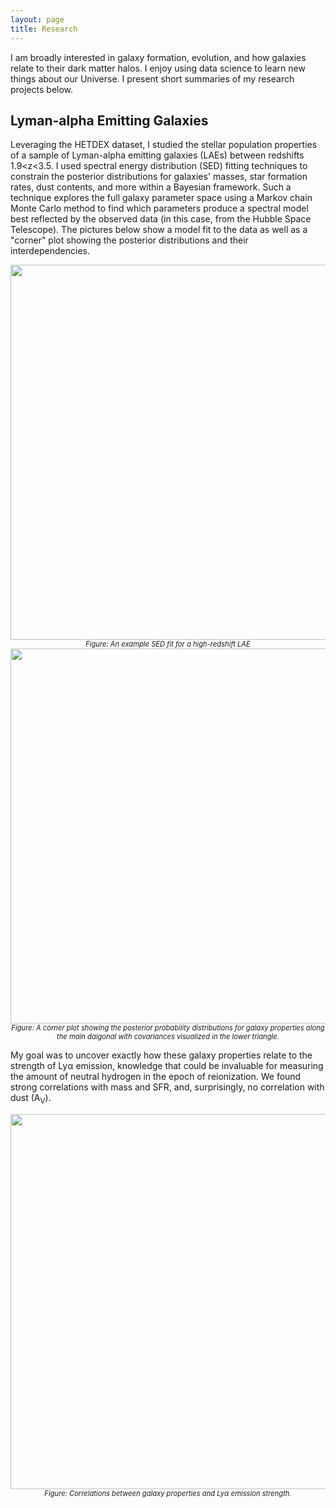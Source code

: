 ```yaml
---
layout: page
title: Research
---
```


I am broadly interested in galaxy formation, evolution, and how galaxies relate to their dark matter halos. I enjoy using data science to learn new things about our Universe. I present short summaries of my research projects below.

## Lyman-alpha Emitting Galaxies

Leveraging the HETDEX dataset, I studied the stellar population properties of a sample of Lyman-alpha emitting galaxies (LAEs) between redshifts 1.9<z<3.5. I used spectral energy distribution (SED) fitting techniques to constrain the posterior distributions for galaxies' masses, star formation rates, dust contents, and more within a Bayesian framework. Such a technique explores the full galaxy parameter space using a Markov chain Monte Carlo method to find which parameters produce a spectral model best reflected by the observed data (in this case, from the Hubble Space Telescope). The pictures below show a model fit to the data as well as a "corner" plot showing the posterior distributions and their interdependencies. 

 <img src="../assets/img/research/sedfit_10388.png" width="600" class="center"  />
 <center> <span style="font-size:0.8em; font-style:italic;"> Figure: An example SED fit for a high-redshift LAE  </span> </center>
 
<img src="../assets/img/research/cornerplot_10388.png" width="600" class="center" />
<center> <span style="font-size:0.8em; font-style:italic;"> Figure: A corner plot showing the posterior probability distributions for galaxy properties along the main daigonal with covariances visualized in the lower triangle. </span> </center>

My goal was to uncover exactly how these galaxy properties relate to the strength of Ly&alpha; emission, knowledge that could be invaluable for measuring the amount of neutral hydrogen in the epoch of reionization. We found strong correlations with mass and SFR, and, surprisingly, no correlation with dust (A<sub>V</sub>). 

<img src="../assets/img/research/six_ew_correlations.png" width="600" class="center" />
<center> <span style="font-size:0.8em; font-style:italic;"> Figure: Correlations between galaxy properties and Ly&alpha; emission strength. </span> </center>

